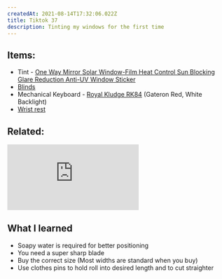 ```yaml
---
createdAt: 2021-08-14T17:32:06.022Z
title: Tiktok 37
description: Tinting my windows for the first time
---
```

## Items:

* Tint - [One Way Mirror Solar Window-Film Heat Control Sun Blocking Glare Reduction Anti-UV Window Sticker](https://shopee.ph/One-Way-Mirror-Solar-Window-Film-Heat-Control-Sun-Blocking-Glare-Reduction-Anti-UV-Window-Sticker-i.113239836.9145711970)
* [Blinds](https://shopee.ph/product/322698890/5275832256?smtt=0.89058394-1628294671.5)
* Mechanical Keyboard - [Royal Kludge RK84](https://shopee.ph/product/453543298/10407403575?smtt=0.89058394-1628276832.5) (Gateron Red, White Backlight)
* [Wrist rest](https://shopee.ph/product/41534744/9225409258?smtt=0.89058394-1628761345.9)

## Related:

<iframe src="https://www.youtube.com/embed/PIylDoud_qw" title="YouTube video player" frameborder="0" allow="accelerometer; autoplay; clipboard-write; encrypted-media; gyroscope; picture-in-picture" allowfullscreen></iframe>

## What I learned

* Soapy water is required for better positioning
* You need a super sharp blade
* Buy the correct size (Most widths are standard when you buy)
* Use clothes pins to hold roll into desired length and to cut straighter